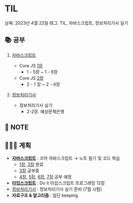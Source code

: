 # TIL

날짜: 2023년 4월 22일
태그: TIL, 자바스크립트, 정보처리기사 실기

## 📚 공부

1. [자바스크립트](https://www.notion.so/Study-5ec41f9c011e4cec8becd44d37652964)
    - Core JS [1장](https://www.notion.so/1-43b83db63e25494cb6540778ee9d1506)
        - 1 - 5장 ~ 1 - 6장
    - Core JS [2장](https://www.notion.so/2-811580b944f94fbd8f5ae87159a721ba)
        - 2 - 1 장 ~ 2 - 4장

1. [정보처리기사](https://www.notion.so/a2b699b61d374e028dc1653150419915)
    - 정보처리기사 실기
        - 2-2장. 예상문제은행

## 📝 **NOTE**

## 👩🏻‍💻 계획

- **[자바스크립트](https://www.notion.so/Study-5ec41f9c011e4cec8becd44d37652964)**  : 코어 자바스크립트 → 노트 필기 및 코드 복습
    - [1장](https://www.notion.so/1-43b83db63e25494cb6540778ee9d1506), [2장](https://www.notion.so/2-811580b944f94fbd8f5ae87159a721ba)  완료
    - [3장](https://www.notion.so/3-this-133d4d8108bd41dbad73295102c4b04c) 공부중
    - [4장](https://www.notion.so/4-fe23c454db8d4ab191d24aa183e32e57), [5장](https://www.notion.so/5-1dadcc29186a45f098dca56612f43f53), [6장](https://www.notion.so/6-701d8468d4c243f28042f4572cfe53ae), [7장](https://www.notion.so/7-57aa71cb0640422981da5708a034e9bd) 공부 예정
- **[타입스크립트](https://www.notion.so/Study-5ec41f9c011e4cec8becd44d37652964)**  : Do it 타입스크립트 프로그래밍 12장
- [정보처리기사](https://www.notion.so/a2b699b61d374e028dc1653150419915) : 정보처리기사 실기 준비 (7월 시험)
- **자료구조 & 알고리즘** : 일단 keeping